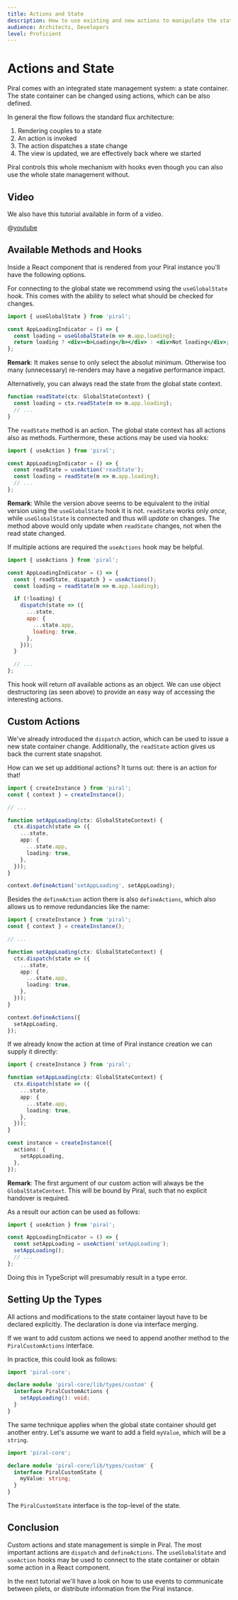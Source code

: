 ```yaml
---
title: Actions and State
description: How to use existing and new actions to manipulate the state.
audience: Architects, Developers
level: Proficient
---
```


# Actions and State

Piral comes with an integrated state management system: a state container. The state container can be changed using actions, which can be also defined.

In general the flow follows the standard flux architecture:

1. Rendering couples to a state
2. An action is invoked
3. The action dispatches a state change
4. The view is updated, we are effectively back where we started

Piral controls this whole mechanism with hooks even though you can also use the whole state management without.

## Video

We also have this tutorial available in form of a video.

@[youtube](http://youtu.be/dQw4w9WgXcQ)

## Available Methods and Hooks

Inside a React component that is rendered from your Piral instance you'll have the following options.

For connecting to the global state we recommend using the `useGlobalState` hook. This comes with the ability to select what should be checked for changes.

```jsx
import { useGlobalState } from 'piral';

const AppLoadingIndicator = () => {
  const loading = useGlobalState(m => m.app.loading);
  return loading ? <div><b>Loading</b></div> : <div>Not loading</div>;
};
```

**Remark**: It makes sense to only select the absolut minimum. Otherwise too many (unnecessary) re-renders may have a negative performance impact.

Alternatively, you can always read the state from the global state context.

```ts
function readState(ctx: GlobalStateContext) {
  const loading = ctx.readState(m => m.app.loading);
  // ...
}
```

The `readState` method is an action. The global state context has all actions also as methods. Furthermore, these actions may be used via hooks:

```jsx
import { useAction } from 'piral';

const AppLoadingIndicator = () => {
  const readState = useAction('readState');
  const loading = readState(m => m.app.loading);
  // ...
};
```

**Remark**: While the version above seems to be equivalent to the initial version using the `useGlobalState` hook it is not. `readState` works only *once*, while `useGlobalState` is connected and thus will *update* on changes. The method above would only update when `readState` changes, not when the read state changed.

If multiple actions are required the `useActions` hook may be helpful.

```jsx
import { useActions } from 'piral';

const AppLoadingIndicator = () => {
  const { readState, dispatch } = useActions();
  const loading = readState(m => m.app.loading);

  if (!loading) {
    dispatch(state => ({
      ...state,
      app: {
        ...state.app,
        loading: true,
      },
    }));
  }

  // ...
};
```

This hook will return *all* available actions as an object. We can use object destructoring (as seen above) to provide an easy way of accessing the interesting actions.

## Custom Actions

We've already introduced the `dispatch` action, which can be used to issue a new state container change. Additionally, the `readState` action gives us back the current state snapshot.

How can we set up additional actions? It turns out: there is an action for that!

```ts
import { createInstance } from 'piral';
const { context } = createInstance();

// ...

function setAppLoading(ctx: GlobalStateContext) {
  ctx.dispatch(state => ({
    ...state,
    app: {
      ...state.app,
      loading: true,
    },
  }));
}

context.defineAction('setAppLoading', setAppLoading);
```

Besides the `defineAction` action there is also `defineActions`, which also allows us to remove redundancies like the name:

```ts
import { createInstance } from 'piral';
const { context } = createInstance();

// ...

function setAppLoading(ctx: GlobalStateContext) {
  ctx.dispatch(state => ({
    ...state,
    app: {
      ...state.app,
      loading: true,
    },
  }));
}

context.defineActions({
  setAppLoading,
});
```

If we already know the action at time of Piral instance creation we can supply it directly:

```ts
import { createInstance } from 'piral';

function setAppLoading(ctx: GlobalStateContext) {
  ctx.dispatch(state => ({
    ...state,
    app: {
      ...state.app,
      loading: true,
    },
  }));
}

const instance = createInstance({
  actions: {
    setAppLoading,
  },
});
```

**Remark**: The first argument of our custom action will always be the `GlobalStateContext`. This will be bound by Piral, such that no explicit handover is required.

As a result our action can be used as follows:

```jsx
import { useAction } from 'piral';

const AppLoadingIndicator = () => {
  const setAppLoading = useAction('setAppLoading');
  setAppLoading();
  // ...
};
```

Doing this in TypeScript will presumably result in a type error.

## Setting Up the Types

All actions and modifications to the state container layout have to be declared explicitly. The declaration is done via interface merging.

If we want to add custom actions we need to append another method to the `PiralCustomActions` interface.

In practice, this could look as follows:

```ts
import 'piral-core';

declare module 'piral-core/lib/types/custom' {
  interface PiralCustomActions {
    setAppLoading(): void;
  }
}
```

The same technique applies when the global state container should get another entry. Let's assume we want to add a field `myValue`, which will be a `string`.

```ts
import 'piral-core';

declare module 'piral-core/lib/types/custom' {
  interface PiralCustomState {
    myValue: string;
  }
}
```

The `PiralCustomState` interface is the top-level of the state.

## Conclusion

Custom actions and state management is simple in Piral. The most important actions are `dispatch` and `defineActions`. The `useGlobalState` and `useAction` hooks may be used to connect to the state container or obtain some action in a React component.

In the next tutorial we'll have a look on how to use events to communicate between pilets, or distribute information from the Piral instance.
